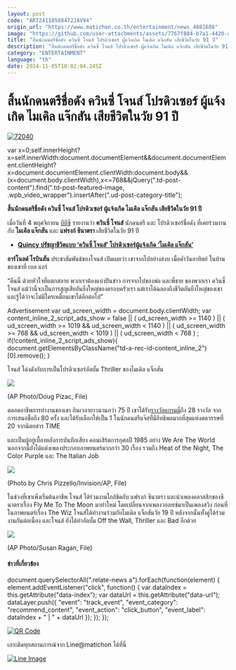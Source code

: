 ```yaml
---
layout: post
code: "ART24110508472JAV94"
origin_url: "https://www.matichon.co.th/entertainment/news_4881688"
image: "https://github.com/user-attachments/assets/7767f884-b7a1-4420-ae96-105f6d50914c"
title: "สิ้นนักดนตรีชื่อดัง ควินซี่ โจนส์ โปรดิวเซอร์ ผู้แจ้งเกิด ไมเคิล แจ๊กสัน เสียชีวิตในวัย 91 ปี"
description: "สิ้นนักดนตรีชื่อดัง ควินซี่ โจนส์ โปรดิวเซอร์ ผู้แจ้งเกิด ไมเคิล แจ๊กสัน เสียชีวิตในวัย 91 ปี"
category: "ENTERTAINMENT"
language: "th"
date: 2024-11-05T10:02:04.245Z
---
```


# สิ้นนักดนตรีชื่อดัง ควินซี่ โจนส์ โปรดิวเซอร์ ผู้แจ้งเกิด ไมเคิล แจ๊กสัน เสียชีวิตในวัย 91 ปี

[![](https://www.matichon.co.th/wp-content/uploads/2024/11/72040.jpg "72040")](https://www.matichon.co.th/wp-content/uploads/2024/11/72040.jpg)

var x=0;self.innerHeight?x=self.innerWidth:document.documentElement&&document.documentElement.clientHeight?x=document.documentElement.clientWidth:document.body&&(x=document.body.clientWidth),x<=768&&jQuery(".td-post-content").find(".td-post-featured-image, .wpb\_video\_wrapper").insertAfter(".ud-post-category-title");

**สิ้นนักดนตรีชื่อดัง ควินซี่ โจนส์ โปรดิวเซอร์ ผู้แจ้งเกิด ไมเคิล แจ๊กสัน เสียชีวิตในวัย 91 ปี**

เมื่อวันที่ 4 พฤศจิกายน [บีบีซี](https://www.bbc.com/news/articles/cjr4n2490r9o?at_campaign=Social_Flow&at_campaign_type=owned&at_link_type=web_link&at_link_origin=BBC_News&at_ptr_name=facebook_page&at_link_id=11DC14F6-9A85-11EF-AE69-ACD311B7CAEF&at_bbc_team=editorial&at_format=link&at_medium=social&fbclid=IwY2xjawGVZu5leHRuA2FlbQIxMQABHUMEl-rTQuA_q4d7-RRRwuc7Sj5x7pt8arcHMGoLcNfd-8xhFyxPT56sKg_aem_SOzKpqimOUzGqGoxt8HwAA) รายงานว่า **ควินซี่ โจนส์** นักดนตรี และ โปรดิวเซอร์ชื่อดัง ที่เคยร่วมงานกับ **ไมเคิล แจ๊กสัน** และ **แฟรงก์ ซินาตรา** เสียชีวิตในวัย 91 ปี

*   **[Quincy ปรัชญาชีวิตแบบ ‘ควินซี่ โจนส์’ โปรดิวเซอร์ผู้แจ้งเกิด ‘ไมเคิล แจ๊กสัน’](https://www.matichon.co.th/prachachuen/news_1153694)**

**อาร์โนลด์ โรบินสัน** ประชาสัมพันธ์ของโจนส์ เปิดเผยว่า เขาจากไปอย่างสงบ เมื่อค่ำวันอาทิตย์ ในบ้านของเขาที่ เบล แอร์

“คืนนี้ ด้วยหัวใจที่แตกสลาย พวกเราต้องแบ่งปันข่าว การจากไปของพ่อ และพี่ชาย ของพวกเรา ควินซี่ โจนส์ แม้ว่านี่จะเป็นการสูญเสียอันยิ่งใหญ่ของครอบครัวเรา แต่เราได้ฉลองถึงชีวิตอันยิ่งใหญ่ของเขา และรู้ได้ว่าจะไม่มีใครเหมือนเขาได้อีกต่อไป”

Advertisement var ud\_screen\_width = document.body.clientWidth; var content\_inline\_2\_script\_ads\_show = false || ( ud\_screen\_width >= 1140 ) || ( ud\_screen\_width >= 1019 && ud\_screen\_width < 1140 ) || ( ud\_screen\_width >= 768 && ud\_screen\_width < 1019 ) || ( ud\_screen\_width < 768 ) ; if(!content\_inline\_2\_script\_ads\_show){ document.getElementsByClassName("td-a-rec-id-content\_inline\_2")\[0\].remove(); }

โจนส์ โด่งดังกับการเป็นโปรดิวเซอร์อัลบั้ม Thriller ของไมเคิล แจ็กสัน

![](https://www.matichon.co.th/wp-content/uploads/2024/11/AP24309302800910.jpg)

(AP Photo/Doug Pizac, File)

ตลอดอาชีพการทำงานของเขา กินเวลายาวนานกว่า 75 ปี เขาได้รับ[รางวัลแกรมมี่](https://www.grammy.com/artists/quincy-jones/11020)ถึง 28 รางวัล จากการเสนอชื่อถึง 80 ครั้ง และได้รับเลือกให้เป็น 1 ในนักดนตรีแจ๊สที่มีอิทธิพลมากที่สุดแห่งศตวรรษที่ 20 จากนิตยสาร TIME

และเป็นผู้อยู่เบื้องหลังการบันทึกเสียง คอนเสิร์ตการกุศลปี 1985 อย่าง We Are The World นอกจากนี้ยังได้แต่งเพลงประกอบภาพยนตร์มากกว่า 30 เรื่อง รวมถึง Heat of the Night, The Color Purple และ The Italian Job

![](https://www.matichon.co.th/wp-content/uploads/2024/11/AP24309285878154.jpg)

(Photo by Chris Pizzello/Invision/AP, File)

ในช่วงที่เขาเพิ่งเริ่มต้นอาชีพ โจนส์ ได้ร่วมงานใกล้ชิดกับ แฟรงก์ ซินาตรา และนำเพลงคลาสสิกของซินาตราเรื่อง Fly Me To The Moon มาทำใหม่ โดยเปลี่ยนจากเพลงวอลทซ์มาเป็นเพลงสวิง ก่อนที่ในภาพยนตร์เรื่อง The Wiz โจนส์ได้ทำงานร่วมกับไมเคิล แจ็กสันวัย 19 ปี หลังจากนั้นทั้งคู่ได้ร่วมงานกันต่อเนื่อง และโจนส์ ยังได้ทำอัลบั้ม Off the Wall, Thriller และ Bad อีกด้วย

![](https://www.matichon.co.th/wp-content/uploads/2024/11/AP24309302669610.jpg)

(AP Photo/Susan Ragan, File)

#### ข่าวที่เกี่ยวข้อง

document.querySelectorAll(".relate-news a").forEach(function(element) { element.addEventListener("click", function() { var dataIndex = this.getAttribute("data-index"); var dataUrl = this.getAttribute("data-url"); dataLayer.push({ "event": "track\_event", "event\_category": "recommend\_content", "event\_action": "click\_button", "event\_label": dataIndex + " | " + dataUrl }); }); });

[![QR Code](https://www.matichon.co.th/wp-content/uploads/2023/07/wob1371z.jpg)](https://lin.ee/ht0nDxX)

เกาะติดทุกสถานการณ์จาก Line@matichon ได้ที่นี่

[![Line Image](https://www.matichon.co.th/wp-content/uploads/2023/07/th.png)](https://lin.ee/ht0nDxX)